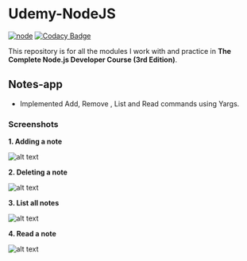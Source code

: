 # Udemy-NodeJS
[![node](https://img.shields.io/badge/version-12.13.1-green)](https://nodejs.org/en/) [![Codacy Badge](https://api.codacy.com/project/badge/Grade/c299f9a420584eb8baa8a78e162c0480)](https://www.codacy.com/manual/kshitijzutshi/Udemy-NodeJS?utm_source=github.com&amp;utm_medium=referral&amp;utm_content=kshitijzutshi/Udemy-NodeJS&amp;utm_campaign=Badge_Grade)

This repository is for all the modules I work with and practice in **The Complete Node.js Developer Course (3rd Edition)**.

## Notes-app

* Implemented Add, Remove , List and Read commands using Yargs.

### Screenshots

**1. Adding a note**

![alt text](https://github.com/kshitijzutshi/Udemy-NodeJS/blob/master/addnote.PNG)

**2. Deleting a note**

![alt text](https://github.com/kshitijzutshi/Udemy-NodeJS/blob/master/removenote.PNG)

**3. List all notes**

![alt text](https://github.com/kshitijzutshi/Udemy-NodeJS/blob/master/listnotes.PNG)

**4. Read a note**

![alt text](https://github.com/kshitijzutshi/Udemy-NodeJS/blob/master/readnotes.PNG)

